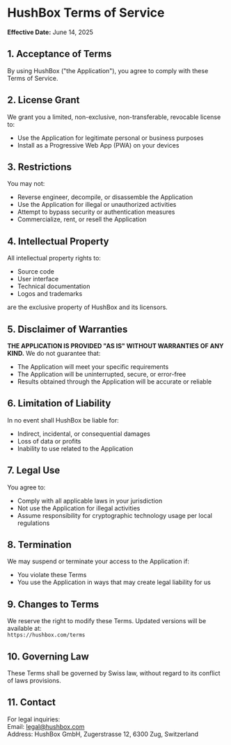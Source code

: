 # HushBox Terms of Service

**Effective Date:** June 14, 2025

## 1. Acceptance of Terms
By using HushBox ("the Application"), you agree to comply with these Terms of Service.

## 2. License Grant
We grant you a limited, non-exclusive, non-transferable, revocable license to:
- Use the Application for legitimate personal or business purposes
- Install as a Progressive Web App (PWA) on your devices

## 3. Restrictions
You may not:
- Reverse engineer, decompile, or disassemble the Application
- Use the Application for illegal or unauthorized activities
- Attempt to bypass security or authentication measures
- Commercialize, rent, or resell the Application

## 4. Intellectual Property
All intellectual property rights to:
- Source code
- User interface
- Technical documentation
- Logos and trademarks

are the exclusive property of HushBox and its licensors.

## 5. Disclaimer of Warranties
**THE APPLICATION IS PROVIDED "AS IS" WITHOUT WARRANTIES OF ANY KIND.** We do not guarantee that:
- The Application will meet your specific requirements
- The Application will be uninterrupted, secure, or error-free
- Results obtained through the Application will be accurate or reliable

## 6. Limitation of Liability
In no event shall HushBox be liable for:
- Indirect, incidental, or consequential damages
- Loss of data or profits
- Inability to use related to the Application

## 7. Legal Use
You agree to:
- Comply with all applicable laws in your jurisdiction
- Not use the Application for illegal activities
- Assume responsibility for cryptographic technology usage per local regulations

## 8. Termination
We may suspend or terminate your access to the Application if:
- You violate these Terms
- You use the Application in ways that may create legal liability for us

## 9. Changes to Terms
We reserve the right to modify these Terms. Updated versions will be available at:  
`https://hushbox.com/terms`

## 10. Governing Law
These Terms shall be governed by Swiss law, without regard to its conflict of laws provisions.

## 11. Contact
For legal inquiries:  
Email: legal@hushbox.com  
Address: HushBox GmbH, Zugerstrasse 12, 6300 Zug, Switzerland
